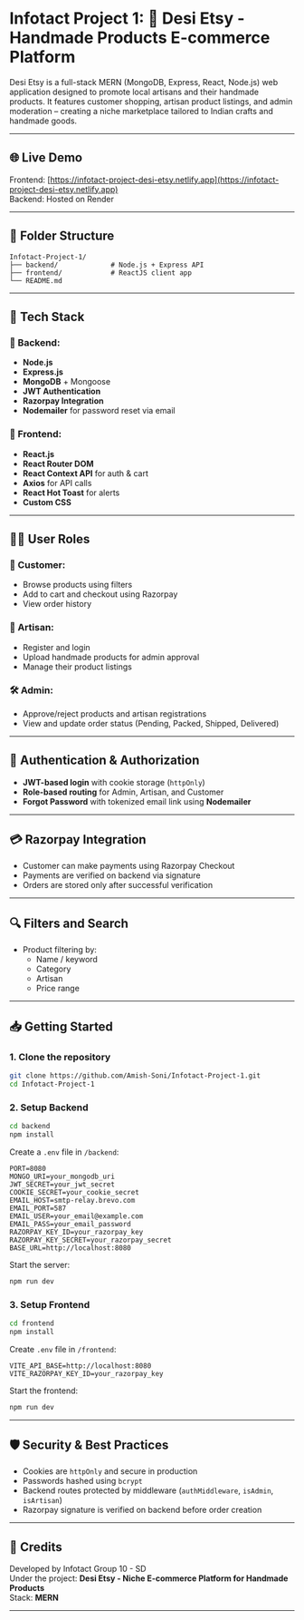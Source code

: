 # Infotact Project 1: 🧵 Desi Etsy - Handmade Products E-commerce Platform

Desi Etsy is a full-stack MERN (MongoDB, Express, React, Node.js) web application designed to promote local artisans and their handmade products. It features customer shopping, artisan product listings, and admin moderation – creating a niche marketplace tailored to Indian crafts and handmade goods.

---

## 🌐 Live Demo

Frontend: [https://infotact-project-desi-etsy.netlify.app](https://infotact-project-desi-etsy.netlify.app)  
Backend: Hosted on Render 

---

## 📂 Folder Structure

```
Infotact-Project-1/
├── backend/             # Node.js + Express API
├── frontend/            # ReactJS client app
└── README.md
```

---

## 🚀 Tech Stack

### 🔧 Backend:
- **Node.js**
- **Express.js**
- **MongoDB** + Mongoose
- **JWT Authentication**
- **Razorpay Integration**
- **Nodemailer** for password reset via email

### 🎨 Frontend:
- **React.js**
- **React Router DOM**
- **React Context API** for auth & cart
- **Axios** for API calls
- **React Hot Toast** for alerts
- **Custom CSS**

---

## 🧑‍💼 User Roles

### 🛒 Customer:
- Browse products using filters
- Add to cart and checkout using Razorpay
- View order history

### 🎨 Artisan:
- Register and login
- Upload handmade products for admin approval
- Manage their product listings

### 🛠️ Admin:
- Approve/reject products and artisan registrations
- View and update order status (Pending, Packed, Shipped, Delivered)

---

## 🔑 Authentication & Authorization

- **JWT-based login** with cookie storage (`httpOnly`)
- **Role-based routing** for Admin, Artisan, and Customer
- **Forgot Password** with tokenized email link using **Nodemailer**

---

## 💳 Razorpay Integration

- Customer can make payments using Razorpay Checkout
- Payments are verified on backend via signature
- Orders are stored only after successful verification

---

## 🔍 Filters and Search

- Product filtering by:
  - Name / keyword
  - Category
  - Artisan
  - Price range

---


## 📥 Getting Started

### 1. Clone the repository

```bash
git clone https://github.com/Amish-Soni/Infotact-Project-1.git
cd Infotact-Project-1
```

### 2. Setup Backend

```bash
cd backend
npm install
```

Create a `.env` file in `/backend`:

```env
PORT=8080
MONGO_URI=your_mongodb_uri
JWT_SECRET=your_jwt_secret
COOKIE_SECRET=your_cookie_secret
EMAIL_HOST=smtp-relay.brevo.com
EMAIL_PORT=587
EMAIL_USER=your_email@example.com
EMAIL_PASS=your_email_password
RAZORPAY_KEY_ID=your_razorpay_key
RAZORPAY_KEY_SECRET=your_razorpay_secret
BASE_URL=http://localhost:8080
```

Start the server:
```bash
npm run dev
```

### 3. Setup Frontend

```bash
cd frontend
npm install
```

Create `.env` file in `/frontend`:

```env
VITE_API_BASE=http://localhost:8080
VITE_RAZORPAY_KEY_ID=your_razorpay_key
```

Start the frontend:
```bash
npm run dev
```

---

## 🛡️ Security & Best Practices

- Cookies are `httpOnly` and secure in production
- Passwords hashed using `bcrypt`
- Backend routes protected by middleware (`authMiddleware`, `isAdmin`, `isArtisan`)
- Razorpay signature is verified on backend before order creation

---

## 🙌 Credits

Developed by Infotact Group 10 - SD  
Under the project: **Desi Etsy - Niche E-commerce Platform for Handmade Products**  
Stack: **MERN**

---
